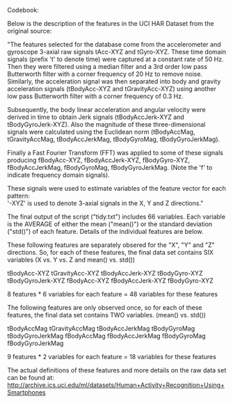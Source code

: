 Codebook:

Below is the description of the features in the UCI HAR Dataset from the original source:

"The features selected for the database come from the accelerometer and gyroscope 3-axial raw signals tAcc-XYZ and 
tGyro-XYZ. These time domain signals (prefix 't' to denote time) were captured at a constant rate of 50 Hz. Then 
they were filtered using a median filter and a 3rd order low pass Butterworth filter with a corner frequency of 20 
Hz to remove noise. Similarly, the acceleration signal was then separated into body and gravity acceleration signals 
(tBodyAcc-XYZ and tGravityAcc-XYZ) using another low pass Butterworth filter with a corner frequency of 0.3 Hz. 

Subsequently, the body linear acceleration and angular velocity were derived in time to obtain Jerk signals 
(tBodyAccJerk-XYZ and tBodyGyroJerk-XYZ). Also the magnitude of these three-dimensional signals were calculated using 
the Euclidean norm (tBodyAccMag, tGravityAccMag, tBodyAccJerkMag, tBodyGyroMag, tBodyGyroJerkMag). 

Finally a Fast Fourier Transform (FFT) was applied to some of these signals producing fBodyAcc-XYZ, fBodyAccJerk-XYZ,
fBodyGyro-XYZ, fBodyAccJerkMag, fBodyGyroMag, fBodyGyroJerkMag. (Note the 'f' to indicate frequency domain signals). 

These signals were used to estimate variables of the feature vector for each pattern:  
'-XYZ' is used to denote 3-axial signals in the X, Y and Z directions."

The final output of the script ("tidy.txt") includes 66 variables. Each variable is the AVERAGE of either the mean 
("mean()") or the standard deviation ("std()") of each feature. Details of the individual features are below.

These following features are separately obsered for the "X", "Y" and "Z" directions. So, for each of these features,
the final data set contains SIX variables (X vs. Y vs. Z and mean() vs. std())

tBodyAcc-XYZ
tGravityAcc-XYZ
tBodyAccJerk-XYZ
tBodyGyro-XYZ
tBodyGyroJerk-XYZ
fBodyAcc-XYZ
fBodyAccJerk-XYZ
fBodyGyro-XYZ

8 features * 6 variables for each feature = 48 variables for these features

The following features are only observed once, so for each of these features, the final data set contains TWO variables.
(mean() vs. std())

tBodyAccMag
tGravityAccMag
tBodyAccJerkMag
tBodyGyroMag
tBodyGyroJerkMag
fBodyAccMag
fBodyAccJerkMag
fBodyGyroMag
fBodyGyroJerkMag

9 features * 2 variables for each feature = 18 variables for these features

The actual definitions of these features and more details on the raw data set can be found at:
http://archive.ics.uci.edu/ml/datasets/Human+Activity+Recognition+Using+Smartphones 

